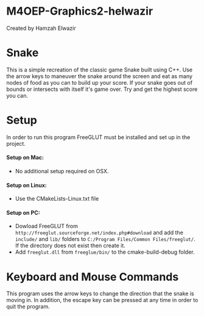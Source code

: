 # M4OEP-Graphics2-helwazir
Created by Hamzah Elwazir
# Snake
This is a simple recreation of the classic game Snake built using C++. Use the arrow keys to maneuver the snake around
the screen and eat as many nodes of food as you can to build up your score. If your snake goes out of bounds or 
intersects with itself it's game over. Try and get the highest score you can. 


# Setup
In order to run this program FreeGLUT must be installed and set up in the project.
#### Setup on Mac:
- No additional setup required on OSX.
#### Setup on Linux:
- Use the CMakeLists-Linux.txt file
#### Setup on PC:
- Dowload FreeGLUT from `http://freeglut.sourceforge.net/index.php#download` and add the `include/` and `lib/` folders
to `C:/Program Files/Common Files/freeglut/`. If the directory does not exist then create it.
- Add `freeglut.dll` from `freeglue/bin/` to the cmake-build-debug folder.
 
# Keyboard and Mouse Commands
This program uses the arrow keys to change the direction that the snake is moving in. In addition, the escape key can
be pressed at any time in order to quit the program.
